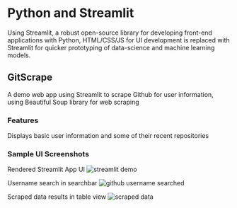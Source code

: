 # Python and Streamlit
Using Streamlit, a robust open-source library for developing front-end applications with Python,
HTML/CSS/JS for UI development is replaced with Streamlit for quicker prototyping of data-science
and machine learning models.

## GitScrape
A demo web app using Streamlit to scrape Github for user information, using
Beautiful Soup library for web scraping

###  Features
Displays basic user information and some of their recent repositories

###  Sample UI Screenshots
Rendered Streamlit App UI
![streamlit demo](https://github.com/user-attachments/assets/052c6ad1-c4e9-4ec1-9cec-7bfcdc611714)

Username search in searchbar
![github username searched](https://github.com/user-attachments/assets/ab81f208-1206-4827-a043-c2fb6827fdec)

Scraped data results in table view
![scraped data](https://github.com/user-attachments/assets/55dd98d4-3e53-4861-b0d5-b1e73dcdb07e)
